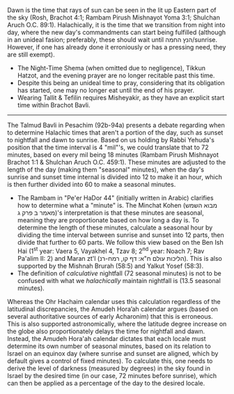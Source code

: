 Dawn is the time that rays of sun can be seen in the lit up Eastern part of the sky (Rosh, Brachot 4:1; Rambam Pirush Mishnayot Yoma 3:1; Shulchan Aruch O.C. 89:1). Halachically, it is the time that we transition from night into day, where the new day's commandments can start being fulfilled (although in an unideal fasion; preferably, these should wait until הנץ החמה/sunrise. However, if one has already done it erroniously or has a pressing need, they are still exempt).

- The Night-Time Shema (when omitted due to negligence), Tikkun Hatzot, and the evening prayer are no longer recitable past this time.
- Despite this being an unideal time to pray, considering that its obligation has started, one may no longer eat until the end of his prayer.
- Wearing Tallit & Tefilin requires Misheyakir, as they have an explicit start time within Brachot Bavli.

---

The Talmud Bavli in Pesachim (92b-94a) presents a debate regarding when to determine Halachic times that aren't a portion of the day, such as sunset to nightfall and dawn to sunrise. Based on us holding by Rabbi Yehuda's position that the time interval is 4 "mil"'s, we could translate that to 72 minutes, based on every mil being 18 minutes (Rambam Pirush Mishnayot Brachot 1:1 & Shulchan Aruch O.C. 459:1). These minutes are adjusted to the length of the day (making them "seasonal" minutes), when the day's sunrise and sunset time internal is divided into 12 to make it an hour, which is then further divided into 60 to make a seasonal minutes.
- The Rambam in "Pe'er HaDor 44" (initially written in Arabic) clarifies how to determine what a "minute" is. The Minchat Kohen (מבוא השמש מאמר ב פרק ג)'s interpretation is that these minutes are seasonal, meaning they are proportionate based on how long a day is. To determine the length of these minutes, calculate a seasonal hour by dividing the time interval between sunrise and sunset into 12 parts, then divide that further to 60 parts. We follow this view based on the Ben Ish Hai (1<sup>st</sup> year: Vaera 5, Vayakhel 4, Tzav 8; 2<sup>nd</sup> year: Noach 7; Rav Pa'alim II: 2) and Maran zt'l (הליכות עולם ח"א: דף קו, רמח-רנ). This is also supported by the Mishnah Brurah (58:5) and Yalkut Yosef (58:3). 
- The definition of *calculative* nightfall (72 seasonal minutes) is not to be confused with what we *halachically* maintain nightfall is (13.5 seasonal minutes).

Whereas the Ohr Hachaim calendar uses this calculation regardless of the latitudinal discrepancies, the Amudeh Hora’ah calendar argues (based on several authoritative sources of early Acharonim) that this is erroneous. This is also supported astronomically, where the latitude degree increase on the globe also proportionately delays the time for nightfall and dawn. Instead, the Amudeh Hora'ah calendar dictates that each locale must determine its own number of seasonal minutes, based on its relation to Israel on an equinox day (where sunrise and sunset are aligned, which by default gives a control of fixed minutes). To calculate this, one needs to derive the level of darkness (measured by degrees) in the sky found in Israel by the desired time (in our case, 72 minutes before sunrise), which can then be applied as a percentage of the day to the desired locale.